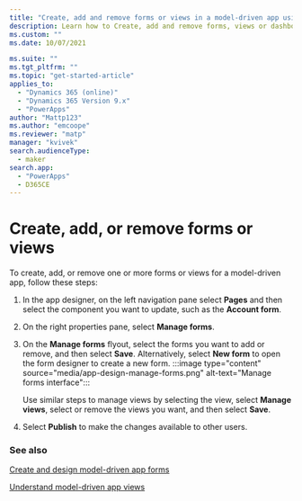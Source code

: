 ```yaml
---
title: "Create, add and remove forms or views in a model-driven app using the app designer | MicrosoftDocs"
description: Learn how to Create, add and remove forms, views or dashboards in a model-driven app.
ms.custom: ""
ms.date: 10/07/2021

ms.suite: ""
ms.tgt_pltfrm: ""
ms.topic: "get-started-article"
applies_to: 
  - "Dynamics 365 (online)"
  - "Dynamics 365 Version 9.x"
  - "PowerApps"
author: "Mattp123"
ms.author: "emcoope"
ms.reviewer: "matp"
manager: "kvivek"
search.audienceType: 
  - maker
search.app: 
  - "PowerApps"
  - D365CE
---
```

# Create, add, or remove forms or views

To create, add, or remove one or more forms or views for a model-driven app, follow these steps:

1. In the app designer, on the left navigation pane select **Pages** and then select the component you want to update, such as the **Account form**.
1. On the right properties pane, select **Manage forms**.
1. On the **Manage forms** flyout, select the forms you want to add or remove, and then select **Save**. Alternatively, select **New form** to open the form designer to create a new form.
   :::image type="content" source="media/app-design-manage-forms.png" alt-text="Manage forms interface":::

   Use similar steps to manage views by selecting the view, select **Manage views**, select or remove the views you want, and then select **Save**.
1. Select **Publish** to make the changes available to other users.

### See also

[Create and design model-driven app forms](create-design-forms.md)

[Understand model-driven app views](create-edit-views.md)